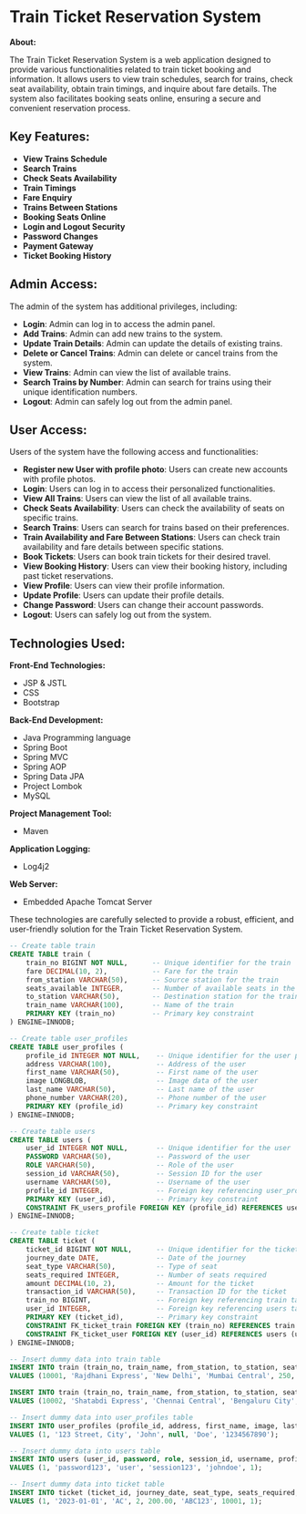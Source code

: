 # Train Ticket Reservation System

**About:**

The Train Ticket Reservation System is a web application designed to provide various functionalities related to train ticket booking and information. It allows users to view train schedules, search for trains, check seat availability, obtain train timings, and inquire about fare details. The system also facilitates booking seats online, ensuring a secure and convenient reservation process.

## Key Features:

- **View Trains Schedule**
- **Search Trains**
- **Check Seats Availability**
- **Train Timings**
- **Fare Enquiry**
- **Trains Between Stations**
- **Booking Seats Online**
- **Login and Logout Security**
- **Password Changes**
- **Payment Gateway**
- **Ticket Booking History**

## Admin Access:

The admin of the system has additional privileges, including:

- **Login**: Admin can log in to access the admin panel.
- **Add Trains**: Admin can add new trains to the system.
- **Update Train Details**: Admin can update the details of existing trains.
- **Delete or Cancel Trains**: Admin can delete or cancel trains from the system.
- **View Trains**: Admin can view the list of available trains.
- **Search Trains by Number**: Admin can search for trains using their unique identification numbers.
- **Logout**: Admin can safely log out from the admin panel.

## User Access:

Users of the system have the following access and functionalities:

- **Register new User with profile photo**: Users can create new accounts with profile photos.
- **Login**: Users can log in to access their personalized functionalities.
- **View All Trains**: Users can view the list of all available trains.
- **Check Seats Availability**: Users can check the availability of seats on specific trains.
- **Search Trains**: Users can search for trains based on their preferences.
- **Train Availability and Fare Between Stations**: Users can check train availability and fare details between specific stations.
- **Book Tickets**: Users can book train tickets for their desired travel.
- **View Booking History**: Users can view their booking history, including past ticket reservations.
- **View Profile**: Users can view their profile information.
- **Update Profile**: Users can update their profile details.
- **Change Password**: Users can change their account passwords.
- **Logout**: Users can safely log out from the system.

## Technologies Used:

**Front-End Technologies:**

- JSP & JSTL
- CSS 
- Bootstrap

**Back-End Development:**

- Java Programming language
- Spring Boot
- Spring MVC 
- Spring AOP 
- Spring Data JPA
- Project Lombok
- MySQL

**Project Management Tool:**

- Maven

**Application Logging:**

- Log4j2

**Web Server:**

- Embedded Apache Tomcat Server
  
These technologies are carefully selected to provide a robust, efficient, and user-friendly solution for the Train Ticket Reservation System.




```sql
-- Create table train
CREATE TABLE train (
    train_no BIGINT NOT NULL,      -- Unique identifier for the train
    fare DECIMAL(10, 2),           -- Fare for the train
    from_station VARCHAR(50),      -- Source station for the train
    seats_available INTEGER,       -- Number of available seats in the train
    to_station VARCHAR(50),        -- Destination station for the train
    train_name VARCHAR(100),       -- Name of the train
    PRIMARY KEY (train_no)         -- Primary key constraint
) ENGINE=INNODB;

-- Create table user_profiles
CREATE TABLE user_profiles (
    profile_id INTEGER NOT NULL,    -- Unique identifier for the user profile
    address VARCHAR(100),           -- Address of the user
    first_name VARCHAR(50),         -- First name of the user
    image LONGBLOB,                 -- Image data of the user
    last_name VARCHAR(50),          -- Last name of the user
    phone_number VARCHAR(20),       -- Phone number of the user
    PRIMARY KEY (profile_id)        -- Primary key constraint
) ENGINE=INNODB;

-- Create table users
CREATE TABLE users (
    user_id INTEGER NOT NULL,       -- Unique identifier for the user
    PASSWORD VARCHAR(50),           -- Password of the user
    ROLE VARCHAR(50),               -- Role of the user
    session_id VARCHAR(50),         -- Session ID for the user
    username VARCHAR(50),           -- Username of the user
    profile_id INTEGER,             -- Foreign key referencing user_profiles table
    PRIMARY KEY (user_id),          -- Primary key constraint
    CONSTRAINT FK_users_profile FOREIGN KEY (profile_id) REFERENCES user_profiles (profile_id) -- Foreign key constraint
) ENGINE=INNODB;

-- Create table ticket
CREATE TABLE ticket (
    ticket_id BIGINT NOT NULL,      -- Unique identifier for the ticket
    journey_date DATE,              -- Date of the journey
    seat_type VARCHAR(50),          -- Type of seat
    seats_required INTEGER,         -- Number of seats required
    amount DECIMAL(10, 2),          -- Amount for the ticket
    transaction_id VARCHAR(50),     -- Transaction ID for the ticket
    train_no BIGINT,                -- Foreign key referencing train table
    user_id INTEGER,                -- Foreign key referencing users table
    PRIMARY KEY (ticket_id),        -- Primary key constraint
    CONSTRAINT FK_ticket_train FOREIGN KEY (train_no) REFERENCES train (train_no),   -- Foreign key constraint
    CONSTRAINT FK_ticket_user FOREIGN KEY (user_id) REFERENCES users (user_id)      -- Foreign key constraint
) ENGINE=INNODB; 

-- Insert dummy data into train table
INSERT INTO train (train_no, train_name, from_station, to_station, seats_available, fare)
VALUES (10001, 'Rajdhani Express', 'New Delhi', 'Mumbai Central', 250, 1500.00);

INSERT INTO train (train_no, train_name, from_station, to_station, seats_available, fare)
VALUES (10002, 'Shatabdi Express', 'Chennai Central', 'Bengaluru City', 200, 800.50);

-- Insert dummy data into user_profiles table
INSERT INTO user_profiles (profile_id, address, first_name, image, last_name, phone_number)
VALUES (1, '123 Street, City', 'John', null, 'Doe', '1234567890');

-- Insert dummy data into users table
INSERT INTO users (user_id, password, role, session_id, username, profile_id)
VALUES (1, 'password123', 'user', 'session123', 'johndoe', 1);

-- Insert dummy data into ticket table
INSERT INTO ticket (ticket_id, journey_date, seat_type, seats_required, amount, transaction_id, train_no, user_id)
VALUES (1, '2023-01-01', 'AC', 2, 200.00, 'ABC123', 10001, 1);
